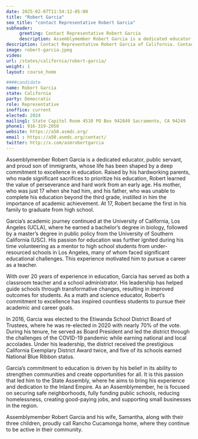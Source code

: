 ```yaml
---
date: 2025-02-07T11:54:12-05:00
title: "Robert Garcia"
seo_title: "contact Representative Robert Garcia"
subheader:
     greeting: Contact Representative Robert Garcia
     description: Assemblymember Robert Garcia is a dedicated educator, public servant, and proud son of immigrants, whose life has been shaped by a deep commitment to excellence in education. Raised by his hardworking parents, who made significant sacrifices to prioritize his education, Robert learned the value of perseverance and hard work from an early age.
description: Contact Representative Robert Garcia of California. Contact information for Robert Garcia includes email address, phone number, and mailing address.
image: robert-garcia.jpeg
video:
url: /states/california/robert-garcia/
weight: 1
layout: course_home

####candidate
name: Robert Garcia
state: California
party: Democratic
role: Representative
inoffice: current
elected: 2024
mailing1: State Capitol Room 4510 PO Box 942849 Sacramento, CA 94249
phone1: 916-319-2050
website: https://a50.asmdc.org/
email : https://a50.asmdc.org/contact/
twitter: http://x.com/asmrobertgarcia
---
```

Assemblymember Robert Garcia is a dedicated educator, public servant, and proud son of immigrants, whose life has been shaped by a deep commitment to excellence in education. Raised by his hardworking parents, who made significant sacrifices to prioritize his education, Robert learned the value of perseverance and hard work from an early age. His mother, who was just 17 when she had him, and his father, who was unable to complete his education beyond the third grade, instilled in him the importance of academic achievement. At 17, Robert became the first in his family to graduate from high school.

Garcia’s academic journey continued at the University of California, Los Angeles (UCLA), where he earned a bachelor’s degree in biology, followed by a master’s degree in public policy from the University of Southern California (USC). His passion for education was further ignited during his time volunteering as a mentor to high school students from under-resourced schools in Los Angeles, many of whom faced significant educational challenges. This experience motivated him to pursue a career as a teacher.

With over 20 years of experience in education, Garcia has served as both a classroom teacher and a school administrator. His leadership has helped guide schools through transformative changes, resulting in improved outcomes for students. As a math and science educator, Robert’s commitment to excellence has inspired countless students to pursue their academic and career goals.

In 2016, Garcia was elected to the Etiwanda School District Board of Trustees, where he was re-elected in 2020 with nearly 70% of the vote. During his tenure, he served as Board President and led the district through the challenges of the COVID-19 pandemic while earning national and local accolades. Under his leadership, the district received the prestigious California Exemplary District Award twice, and five of its schools earned National Blue Ribbon status.

Garcia’s commitment to education is driven by his belief in its ability to strengthen communities and create opportunities for all. It is this passion that led him to the State Assembly, where he aims to bring his experience and dedication to the Inland Empire. As an Assemblymember, he is focused on securing safe neighborhoods, fully funding public schools, reducing homelessness, creating good-paying jobs, and supporting small businesses in the region.

Assemblymember Robert Garcia and his wife, Samantha, along with their three children, proudly call Rancho Cucamonga home, where they continue to be active in their community.
